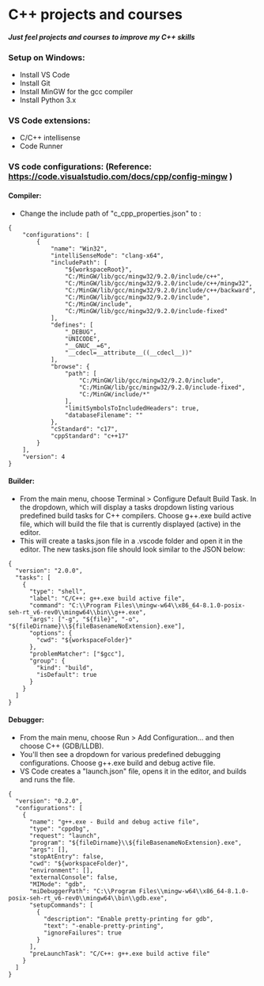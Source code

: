 # C++ projects and courses

#### *Just feel projects and courses to improve my C++ skills*


### Setup on Windows:
  - Install VS Code
  - Install Git
  - Install MinGW for the gcc compiler
  - Install Python 3.x

### VS Code extensions:
  - C/C++ intellisense
  - Code Runner

### VS code configurations: (Reference: https://code.visualstudio.com/docs/cpp/config-mingw )

#### Compiler:

  - Change the include path of "c_cpp_properties.json" to :
```
{
    "configurations": [
        {
            "name": "Win32",
            "intelliSenseMode": "clang-x64",
            "includePath": [
                "${workspaceRoot}",
                "C:/MinGW/lib/gcc/mingw32/9.2.0/include/c++",
                "C:/MinGW/lib/gcc/mingw32/9.2.0/include/c++/mingw32",
                "C:/MinGW/lib/gcc/mingw32/9.2.0/include/c++/backward",
                "C:/MinGW/lib/gcc/mingw32/9.2.0/include",
                "C:/MinGW/include",
                "C:/MinGW/lib/gcc/mingw32/9.2.0/include-fixed"
            ],
            "defines": [
                "_DEBUG",
                "UNICODE",
                "__GNUC__=6",
                "__cdecl=__attribute__((__cdecl__))"
            ],
            "browse": {
                "path": [
                    "C:/MinGW/lib/gcc/mingw32/9.2.0/include",
                    "C:/MinGW/lib/gcc/mingw32/9.2.0/include-fixed",
                    "C:/MinGW/include/*"
                ],
                "limitSymbolsToIncludedHeaders": true,
                "databaseFilename": ""
            },
            "cStandard": "c17",
            "cppStandard": "c++17"
        }
    ],
    "version": 4
}
```

#### Builder:

  - From the main menu, choose Terminal > Configure Default Build Task. In the dropdown, which will display a tasks dropdown listing various predefined build tasks for C++ compilers. Choose g++.exe build active file, which will build the file that is currently displayed (active) in the editor.
  - This will create a tasks.json file in a .vscode folder and open it in the editor. The new tasks.json file should look similar to the JSON below:
```
{
  "version": "2.0.0",
  "tasks": [
    {
      "type": "shell",
      "label": "C/C++: g++.exe build active file",
      "command": "C:\\Program Files\\mingw-w64\\x86_64-8.1.0-posix-seh-rt_v6-rev0\\mingw64\\bin\\g++.exe",
      "args": ["-g", "${file}", "-o", "${fileDirname}\\${fileBasenameNoExtension}.exe"],
      "options": {
        "cwd": "${workspaceFolder}"
      },
      "problemMatcher": ["$gcc"],
      "group": {
        "kind": "build",
        "isDefault": true
      }
    }
  ]
}
```
#### Debugger:

- From the main menu, choose Run > Add Configuration... and then choose C++ (GDB/LLDB).
- You'll then see a dropdown for various predefined debugging configurations. Choose g++.exe build and debug active file.
- VS Code creates a "launch.json" file, opens it in the editor, and builds and runs the file.
```
{
  "version": "0.2.0",
  "configurations": [
    {
      "name": "g++.exe - Build and debug active file",
      "type": "cppdbg",
      "request": "launch",
      "program": "${fileDirname}\\${fileBasenameNoExtension}.exe",
      "args": [],
      "stopAtEntry": false,
      "cwd": "${workspaceFolder}",
      "environment": [],
      "externalConsole": false,
      "MIMode": "gdb",
      "miDebuggerPath": "C:\\Program Files\\mingw-w64\\x86_64-8.1.0-posix-seh-rt_v6-rev0\\mingw64\\bin\\gdb.exe",
      "setupCommands": [
        {
          "description": "Enable pretty-printing for gdb",
          "text": "-enable-pretty-printing",
          "ignoreFailures": true
        }
      ],
      "preLaunchTask": "C/C++: g++.exe build active file"
    }
  ]
}
```
